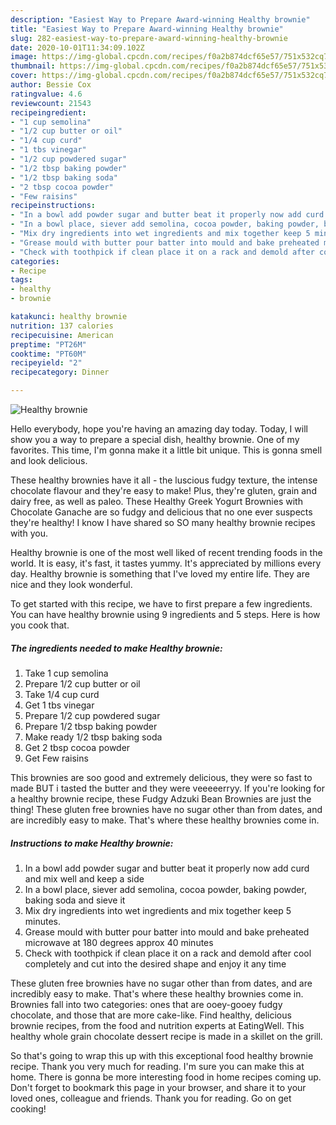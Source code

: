 ```yaml
---
description: "Easiest Way to Prepare Award-winning Healthy brownie"
title: "Easiest Way to Prepare Award-winning Healthy brownie"
slug: 282-easiest-way-to-prepare-award-winning-healthy-brownie
date: 2020-10-01T11:34:09.102Z
image: https://img-global.cpcdn.com/recipes/f0a2b874dcf65e57/751x532cq70/healthy-brownie-recipe-main-photo.jpg
thumbnail: https://img-global.cpcdn.com/recipes/f0a2b874dcf65e57/751x532cq70/healthy-brownie-recipe-main-photo.jpg
cover: https://img-global.cpcdn.com/recipes/f0a2b874dcf65e57/751x532cq70/healthy-brownie-recipe-main-photo.jpg
author: Bessie Cox
ratingvalue: 4.6
reviewcount: 21543
recipeingredient:
- "1 cup semolina"
- "1/2 cup butter or oil"
- "1/4 cup curd"
- "1 tbs vinegar"
- "1/2 cup powdered sugar"
- "1/2 tbsp baking powder"
- "1/2 tbsp baking soda"
- "2 tbsp cocoa powder"
- "Few raisins"
recipeinstructions:
- "In a bowl add powder sugar and butter beat it properly now add curd and mix well and keep a side"
- "In a bowl place, siever add semolina, cocoa powder, baking powder, baking soda and sieve it"
- "Mix dry ingredients into wet ingredients and mix together keep 5 minutes."
- "Grease mould with butter pour batter into mould and bake preheated microwave at 180 degrees approx 40 minutes"
- "Check with toothpick if clean place it on a rack and demold after cool completely and cut into the desired shape and enjoy it any time"
categories:
- Recipe
tags:
- healthy
- brownie

katakunci: healthy brownie 
nutrition: 137 calories
recipecuisine: American
preptime: "PT26M"
cooktime: "PT60M"
recipeyield: "2"
recipecategory: Dinner

---
```



![Healthy brownie](https://img-global.cpcdn.com/recipes/f0a2b874dcf65e57/751x532cq70/healthy-brownie-recipe-main-photo.jpg)

Hello everybody, hope you're having an amazing day today. Today, I will show you a way to prepare a special dish, healthy brownie. One of my favorites. This time, I'm gonna make it a little bit unique. This is gonna smell and look delicious.

These healthy brownies have it all - the luscious fudgy texture, the intense chocolate flavour and they&#39;re easy to make! Plus, they&#39;re gluten, grain and dairy free, as well as paleo. These Healthy Greek Yogurt Brownies with Chocolate Ganache are so fudgy and delicious that no one ever suspects they&#39;re healthy! I know I have shared so SO many healthy brownie recipes with you.

Healthy brownie is one of the most well liked of recent trending foods in the world. It is easy, it's fast, it tastes yummy. It's appreciated by millions every day. Healthy brownie is something that I've loved my entire life. They are nice and they look wonderful.


To get started with this recipe, we have to first prepare a few ingredients. You can have healthy brownie using 9 ingredients and 5 steps. Here is how you cook that.

<!--inarticleads1-->

##### The ingredients needed to make Healthy brownie:

1. Take 1 cup semolina
1. Prepare 1/2 cup butter or oil
1. Take 1/4 cup curd
1. Get 1 tbs vinegar
1. Prepare 1/2 cup powdered sugar
1. Prepare 1/2 tbsp baking powder
1. Make ready 1/2 tbsp baking soda
1. Get 2 tbsp cocoa powder
1. Get Few raisins


This brownies are soo good and extremely delicious, they were so fast to made BUT i tasted the butter and they were veeeeerryy. If you&#39;re looking for a healthy brownie recipe, these Fudgy Adzuki Bean Brownies are just the thing! These gluten free brownies have no sugar other than from dates, and are incredibly easy to make. That&#39;s where these healthy brownies come in. 

<!--inarticleads2-->

##### Instructions to make Healthy brownie:

1. In a bowl add powder sugar and butter beat it properly now add curd and mix well and keep a side
1. In a bowl place, siever add semolina, cocoa powder, baking powder, baking soda and sieve it
1. Mix dry ingredients into wet ingredients and mix together keep 5 minutes.
1. Grease mould with butter pour batter into mould and bake preheated microwave at 180 degrees approx 40 minutes
1. Check with toothpick if clean place it on a rack and demold after cool completely and cut into the desired shape and enjoy it any time


These gluten free brownies have no sugar other than from dates, and are incredibly easy to make. That&#39;s where these healthy brownies come in. Brownies fall into two categories: ones that are ooey-gooey fudgy chocolate, and those that are more cake-like. Find healthy, delicious brownie recipes, from the food and nutrition experts at EatingWell. This healthy whole grain chocolate dessert recipe is made in a skillet on the grill. 

So that's going to wrap this up with this exceptional food healthy brownie recipe. Thank you very much for reading. I'm sure you can make this at home. There is gonna be more interesting food in home recipes coming up. Don't forget to bookmark this page in your browser, and share it to your loved ones, colleague and friends. Thank you for reading. Go on get cooking!
